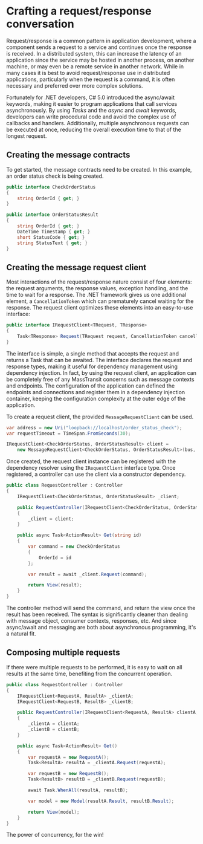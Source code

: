 # Crafting a request/response conversation

Request/response is a common pattern in application development, where a component sends a request to a service and
continues once the response is received. In a distributed system, this can increase the latency of an application
since the service may be hosted in another process, on another machine, or may even be a remote service in another
network. While in many cases it is best to avoid request/response use in distributed applications, particularly when
the request is a command, it is often necessary and preferred over more complex solutions.

Fortunately for .NET developers, C# 5.0 introduced the async/await keywords, making it easier to program applications
that call services asynchronously. By using *Tasks* and the *async* and *await* keywords, developers can write
procedural code and avoid the complex use of callbacks and handlers. Additionally, multiple asynchronous requests can
be executed at once, reducing the overall execution time to that of the longest request.

## Creating the message contracts

To get started, the message contracts need to be created. In this example, an order status check is being created.

```csharp
public interface CheckOrderStatus
{
    string OrderId { get; }
}

public interface OrderStatusResult
{
    string OrderId { get; }
    DateTime Timestamp { get; }
    short StatusCode { get; }
    string StatusText { get; }
}
```

## Creating the message request client

Most interactions of the request/response nature consist of four elements: the request arguments, the response values,
exception handling, and the time to wait for a response. The .NET framework gives us one additional element, a
`CancellationToken` which can prematurely cancel waiting for the response. The request client optimizes these elements
into an easy-to-use interface:

```csharp
public interface IRequestClient<TRequest, TResponse>
{
    Task<TResponse> Request(TRequest request, CancellationToken cancellationToken);
}
```

The interface is simple, a single method that accepts the request and returns a Task that can be awaited. The interface
declares the request and response types, making it useful for dependency management using dependency injection. In fact,
by using the request client, an application can be completely free of any MassTransit concerns such as message contexts
and endpoints. The configuration of the application can defined the endpoints and connections and register them in
a dependency injection container, keeping the configuration complexity at the outer edge of the application.

To create a request client, the provided `MessageRequestClient` can be used.

```csharp
var address = new Uri("loopback://localhost/order_status_check");
var requestTimeout = TimeSpan.FromSeconds(30);

IRequestClient<CheckOrderStatus, OrderStatusResult> client =
    new MessageRequestClient<CheckOrderStatus, OrderStatusResult>(bus, address, requestTimeout);
```

Once created, the request client instance can be registered with the dependency resolver using the `IRequestClient`
interface type. Once registered, a controller can use the client via a constructor dependency.

```csharp
public class RequestController : Controller
{
    IRequestClient<CheckOrderStatus, OrderStatusResult> _client;

    public RequestController(IRequestClient<CheckOrderStatus, OrderStatusResult> client)
    {
        _client = client;
    }

    public async Task<ActionResult> Get(string id)
    {
        var command = new CheckOrderStatus
        {
            OrderId = id
        };

        var result = await _client.Request(command);

        return View(result);
    }
}
```

The controller method will send the command, and return the view once the result has been received.
The syntax is significantly cleaner than dealing with message object, consumer contexts, responses,
etc. And since async/await and messaging are both about asynchronous programming, it's a natural fit.

## Composing multiple requests

If there were multiple requests to be performed, it is easy to wait on all results at the same time,
benefiting from the concurrent operation.

```csharp
public class RequestController : Controller
{
    IRequestClient<RequestA, ResultA> _clientA;
    IRequestClient<RequestB, ResultB> _clientB;

    public RequestController(IRequestClient<RequestA, ResultA> clientA, IRequestClient<RequestB, ResultB> clientB)
    {
        _clientA = clientA;
        _clientB = clientB;
    }

    public async Task<ActionResult> Get()
    {
        var requestA = new RequestA();
        Task<ResultA> resultA = _clientA.Request(requestA);

        var requestB = new RequestB();
        Task<ResultB> resultB = _clientB.Request(requestB);

        await Task.WhenAll(resultA, resultB);

        var model = new Model(resultA.Result, resultB.Result);

        return View(model);
    }
}
```

The power of concurrency, for the win!
